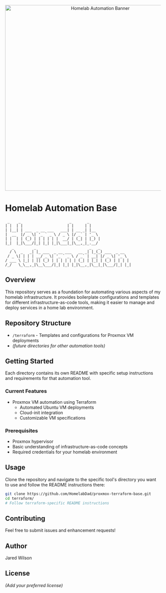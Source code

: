 <p align="center">
  <img src="assets/banner.png" alt="Homelab Automation Banner" width="600">
</p>

# Homelab Automation Base
```
 _    _                      _       _     
| |  | |                    | |     | |    
| |__| | ___  _ __ ___   ___| | __ _| |__  
|  __  |/ _ \| '_ ` _ \ / _ \ |/ _` | '_ \ 
| |  | | (_) | | | | | |  __/ | (_| | |_) |
|_|  |_|\___/|_| |_| |_|\___|_|\__,_|_.__/ 
   _         _                        _   _             
  / \  _   _| |_ ___  _ __ ___   __ _| |_(_) ___  _ __  
 / _ \| | | | __/ _ \| '_ ` _ \ / _` | __| |/ _ \| '_ \ 
/ ___ \ |_| | || (_) | | | | | | (_| | |_| | (_) | | | |
/_/   \_\__,_|\__\___/|_| |_| |_|\__,_|\__|_|\___/|_| |_|
```

## Overview
This repository serves as a foundation for automating various aspects of my homelab infrastructure. It provides boilerplate configurations and templates for different infrastructure-as-code tools, making it easier to manage and deploy services in a home lab environment.

## Repository Structure
- `/terraform` - Templates and configurations for Proxmox VM deployments
- _(future directories for other automation tools)_

## Getting Started
Each directory contains its own README with specific setup instructions and requirements for that automation tool.

### Current Features
- Proxmox VM automation using Terraform
  - Automated Ubuntu VM deployments
  - Cloud-init integration
  - Customizable VM specifications

### Prerequisites
- Proxmox hypervisor
- Basic understanding of infrastructure-as-code concepts
- Required credentials for your homelab environment

## Usage
Clone the repository and navigate to the specific tool's directory you want to use and follow the README instructions there:
```sh
git clone https://github.com/HomelabDad/proxmox-terraform-base.git
cd terraform/
# Follow terraform-specific README instructions
```

## Contributing
Feel free to submit issues and enhancement requests!

## Author
Jared Wilson

## License
_(Add your preferred license)_
